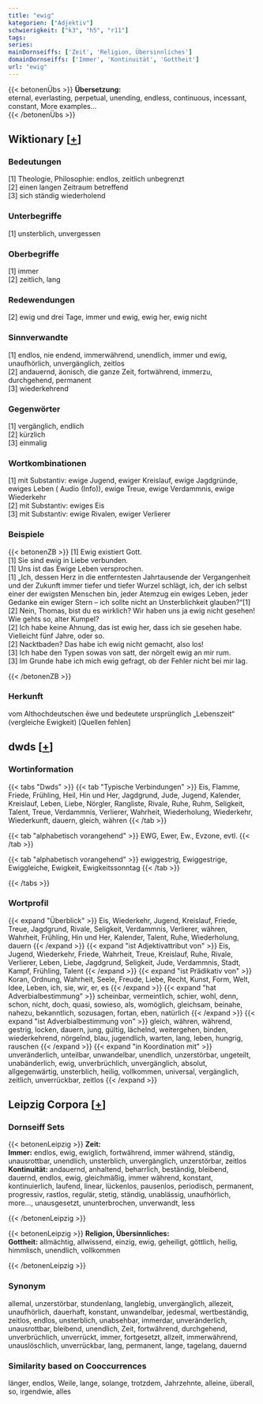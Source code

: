 ```yaml
---
title: "ewig"
kategorien: ["Adjektiv"]
schwierigkeit: ["k3", "h5", "r11"]
tags:
series:
mainDornseiffs: ['Zeit', 'Religion, Übersinnliches']
domainDornseiffs: ['Immer', 'Kontinuität', 'Gottheit']
url: "ewig"
---
```


{{< betonenÜbs >}}
**Übersetzung:**  
eternal, everlasting, perpetual, unending, endless, continuous, incessant, constant, More examples...  
{{< /betonenÜbs >}}

## Wiktionary [[+](https://de.wiktionary.org/wiki/ewig)]

### Bedeutungen
[1] Theologie, Philosophie: endlos, zeitlich unbegrenzt  
[2] einen langen Zeitraum betreffend  
[3] sich ständig wiederholend  

### Unterbegriffe
[1] unsterblich, unvergessen  

### Oberbegriffe
[1] immer  
[2] zeitlich, lang  

### Redewendungen
[2] ewig und drei Tage, immer und ewig, ewig her, ewig nicht  

### Sinnverwandte
[1] endlos, nie endend, immerwährend, unendlich, immer und ewig, unaufhörlich, unvergänglich, zeitlos  
[2] andauernd, äonisch, die ganze Zeit, fortwährend, immerzu, durchgehend, permanent  
[3] wiederkehrend  

### Gegenwörter
[1] vergänglich, endlich  
[2] kürzlich  
[3] einmalig  

### Wortkombinationen
[1] mit Substantiv: ewige Jugend, ewiger Kreislauf, ewige Jagdgründe, ewiges Leben ( Audio (Info)), ewige Treue, ewige Verdammnis, ewige Wiederkehr  
[2] mit Substantiv: ewiges Eis  
[3] mit Substantiv: ewige Rivalen, ewiger Verlierer  

### Beispiele
{{< betonenZB >}}
[1] Ewig existiert Gott.  
[1] Sie sind ewig in Liebe verbunden.  
[1] Uns ist das Ewige Leben versprochen.  
[1] „Ich, dessen Herz in die entferntesten Jahrtausende der Vergangenheit und der Zukunft immer tiefer und tiefer Wurzel schlägt, ich, der ich selbst einer der ewigsten Menschen bin, jeder Atemzug ein ewiges Leben, jeder Gedanke ein ewiger Stern – ich sollte nicht an Unsterblichkeit glauben?“[1]  
[2] Nein, Thomas, bist du es wirklich? Wir haben uns ja ewig nicht gesehen! Wie gehts so, alter Kumpel?  
[2] Ich habe keine Ahnung, das ist ewig her, dass ich sie gesehen habe. Vielleicht fünf Jahre, oder so.  
[2] Nacktbaden? Das habe ich ewig nicht gemacht, also los!  
[3] Ich habe den Typen sowas von satt, der nörgelt ewig an mir rum.  
[3] Im Grunde habe ich mich ewig gefragt, ob der Fehler nicht bei mir lag.  

{{< /betonenZB >}}
### Herkunft
vom Althochdeutschen ēwe und bedeutete ursprünglich „Lebenszeit“ (vergleiche Ewigkeit) [Quellen fehlen]  



## dwds [[+](https://www.dwds.de/wb/ewig)]

### Wortinformation
{{< tabs "Dwds" >}}
{{< tab "Typische Verbindungen" >}}
Eis, Flamme, Friede, Frühling, Heil, Hin und Her, Jagdgrund, Jude, Jugend, Kalender, Kreislauf, Leben, Liebe, Nörgler, Rangliste, Rivale, Ruhe, Ruhm, Seligkeit, Talent, Treue, Verdammnis, Verlierer, Wahrheit, Wiederholung, Wiederkehr, Wiederkunft, dauern, gleich, währen
{{< /tab >}}

{{< tab "alphabetisch vorangehend" >}}
EWG, Ewer, Ew., Evzone, evtl.
{{< /tab >}}

{{< tab "alphabetisch vorangehend" >}}
ewiggestrig, Ewiggestrige, Ewiggleiche, Ewigkeit, Ewigkeitssonntag
{{< /tab >}}

{{< /tabs >}}

### Wortprofil
{{< expand "Überblick" >}} Eis, Wiederkehr, Jugend, Kreislauf, Friede, Treue, Jagdgrund, Rivale, Seligkeit, Verdammnis, Verlierer, währen, Wahrheit, Frühling, Hin und Her, Kalender, Talent, Ruhe, Wiederholung, dauern {{< /expand >}}
{{< expand "ist Adjektivattribut von" >}} Eis, Jugend, Wiederkehr, Friede, Wahrheit, Treue, Kreislauf, Ruhe, Rivale, Verlierer, Leben, Liebe, Jagdgrund, Seligkeit, Jude, Verdammnis, Stadt, Kampf, Frühling, Talent {{< /expand >}}
{{< expand "ist Prädikativ von" >}} Koran, Ordnung, Wahrheit, Seele, Freude, Liebe, Recht, Kunst, Form, Welt, Idee, Leben, ich, sie, wir, er, es {{< /expand >}}
{{< expand "hat Adverbialbestimmung" >}} scheinbar, vermeintlich, schier, wohl, denn, schon, nicht, doch, quasi, sowieso, als, womöglich, gleichsam, beinahe, nahezu, bekanntlich, sozusagen, fortan, eben, natürlich {{< /expand >}}
{{< expand "ist Adverbialbestimmung von" >}} gleich, währen, während, gestrig, locken, dauern, jung, gültig, lächelnd, weitergehen, binden, wiederkehrend, nörgelnd, blau, jugendlich, warten, lang, leben, hungrig, rauschen {{< /expand >}}
{{< expand "in Koordination mit" >}} unveränderlich, unteilbar, unwandelbar, unendlich, unzerstörbar, ungeteilt, unabänderlich, ewig, unverbrüchlich, unvergänglich, absolut, allgegenwärtig, unsterblich, heilig, vollkommen, universal, vergänglich, zeitlich, unverrückbar, zeitlos {{< /expand >}}

## Leipzig Corpora [[+](https://corpora.uni-leipzig.de/en/res?word=ewig&corpusId=deu_newscrawl-public_2018)]

### Dornseiff Sets
{{< betonenLeipzig >}}
**Zeit:**  
**Immer:** endlos, ewig, ewiglich, fortwährend, immer während, ständig, unausrottbar, unendlich, unsterblich, unvergänglich, unzerstörbar, zeitlos  
**Kontinuität:** andauernd, anhaltend, beharrlich, beständig, bleibend, dauernd, endlos, ewig, gleichmäßig, immer während, konstant, kontinuierlich, laufend, linear, lückenlos, pausenlos, periodisch, permanent, progressiv, rastlos, regulär, stetig, ständig, unablässig, unaufhörlich, more..., unausgesetzt, ununterbrochen, unverwandt, less  

{{< /betonenLeipzig >}}


{{< betonenLeipzig >}}
**Religion, Übersinnliches:**  
**Gottheit:** allmächtig, allwissend, einzig, ewig, geheiligt, göttlich, heilig, himmlisch, unendlich, vollkommen  

{{< /betonenLeipzig >}}

### Synonym
allemal, unzerstörbar, stundenlang, langlebig, unvergänglich, allezeit, unaufhörlich, dauerhaft, konstant, unwandelbar, jedesmal, wertbeständig, zeitlos, endlos, unsterblich, unabsehbar, immerdar, unveränderlich, unausrottbar, bleibend, unendlich, Zeit, fortwährend, durchgehend, unverbrüchlich, unverrückt, immer, fortgesetzt, allzeit, immerwährend, unauslöschlich, unverrückbar, lang, permanent, lange, tagelang, dauernd


### Similarity based on Cooccurrences
länger, endlos, Weile, lange, solange, trotzdem, Jahrzehnte, alleine, überall, so, irgendwie, alles

